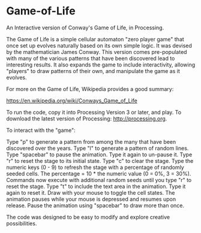 # Game-of-Life
An Interactive version of Conway's Game of Life, in Processing.

The Game of Life is a simple cellular automaton "zero player game" that once set up evolves naturally based on its own simple logic.  It was devised by the mathematician James Conway.  This version comes pre-populated with many of the various patterns that have been discovered lead to interesting results.  It also expands the game to include interactivity, allowing "players" to draw patterns of their own, and manipulate the game as it evolves.

For more on the Game of Life, Wikipedia provides a good summary:

https://en.wikipedia.org/wiki/Conways_Game_of_Life

To run the code, copy it into Processing Version 3 or later, and play.  To download the latest version of Processing: http://processing.org.

To interact with the "game":

Type "p" to generate a pattern from among the many that have been discovered over the years.
Type "l" to generate a pattern of random lines.
Type "spacebar" to pause the animation. Type it again to un-pause it.
Type "r" to reset the stage to its initial state.
Type "c" to clear the stage.
Type the numeric keys (0 - 9) to refresh the stage with a percentage of randomly seeded cells.  The percentage = 10 * the numeric value (0 = 0%, 3 = 30%).  Commands now execute with additional random seeds until you type "r" to reset the stage.
Type "t" to include the text area in the animation.  Type it again to reset it.
Draw with your mouse to toggle the cell states.  The animation pauses while your mouse is depressed and resumes upon release.  Pause the animation using "spacebar" to draw more than once.

The code was designed to be easy to modify and explore creative possibilities.
